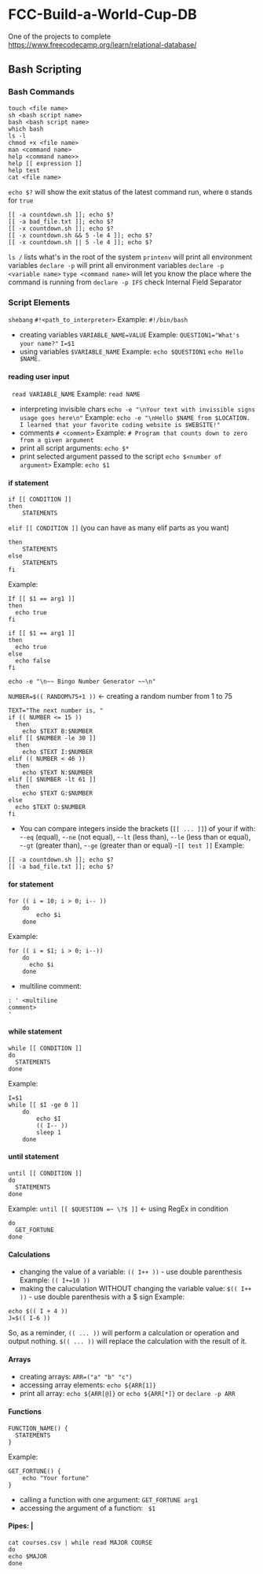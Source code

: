 # FCC-Build-a-World-Cup-DB
One of the projects to complete https://www.freecodecamp.org/learn/relational-database/

## Bash Scripting

### Bash Commands
```
touch <file name>
sh <bash script name>
bash <bash script name>
which bash
ls -l
chmod +x <file name>
man <command name>
help <command name>>
help [[ expression ]]
help test
cat <file name>
```
```echo $?``` will show the exit status of the latest command run, where ```0``` stands for ```true```
```
[[ -a countdown.sh ]]; echo $?
[[ -a bad_file.txt ]]; echo $?
[[ -x countdown.sh ]]; echo $?
[[ -x countdown.sh && 5 -le 4 ]]; echo $?
[[ -x countdown.sh || 5 -le 4 ]]; echo $?
```
```ls /``` lists what's in the root of the system
```printenv``` will print all environment variables
```declare -p``` will print all environment variables
```declare -p <variable name>```
```type <command name>``` will let you know the place where the command is running from
```declare -p IFS``` check Internal Field Separator

### Script Elements
```shebang```
```#!<path_to_interpreter>```
Example: ```#!/bin/bash```
- creating variables
```VARIABLE_NAME=VALUE```
Example: ```QUESTION1="What's your name?"```
			```I=$1```
- using variables
```$VARIABLE_NAME```
Example: ```echo $QUESTION1```
		```echo Hello $NAME.```
#### reading user input
``` read VARIABLE_NAME```
Example: ```read NAME```
- interpreting invisible chars
```echo -e "\nYour text with invissible signs usage goes here\n"```
Example: ```echo -e "\nHello $NAME from $LOCATION. I learned that your favorite coding website is $WEBSITE!"```
- comments
``` # <comment> ```
Example: ```# Program that counts down to zero from a given argument```
- print all script arguments: ```echo $*```
- print selected argument passed to the script
```echo $<number of argument>```
Example: ```echo $1```
#### if statement
```
if [[ CONDITION ]]
then
	STATEMENTS
```
```elif [[ CONDITION ]]``` (you can have as many elif parts as you want)
```
then
	STATEMENTS
else
	STATEMENTS
fi
```
Example:
```
If [[ $1 == arg1 ]]
then
  echo true
fi
```
```
if [[ $1 == arg1 ]]
then
  echo true
else
  echo false
fi

echo -e "\n~~ Bingo Number Generator ~~\n"
```
```NUMBER=$(( RANDOM%75+1 ))``` <- creating a random number from 1 to 75
```
TEXT="The next number is, "
if (( NUMBER <= 15 ))
  then
    echo $TEXT B:$NUMBER
elif [[ $NUMBER -le 30 ]]
  then
    echo $TEXT I:$NUMBER
elif (( NUMBER < 46 ))
  then
    echo $TEXT N:$NUMBER
elif [[ $NUMBER -lt 61 ]]
  then
    echo $TEXT G:$NUMBER
else
  echo $TEXT O:$NUMBER
fi
```
- You can compare integers inside the brackets (```[[ ... ]]```) of your if with:
	-```-eq``` (equal),
	-```-ne``` (not equal),
	-```-lt``` (less than),
	-```-le``` (less than or equal),
	-```-gt``` (greater than),
	-```-ge``` (greater than or equal)
-```[[ test ]]```
Example:
```
[[ -a countdown.sh ]]; echo $?
[[ -a bad_file.txt ]]; echo $?
```
#### for statement
```
for (( i = 10; i > 0; i-- ))
	do
		echo $i
	done
```
Example:
```
for (( i = $1; i > 0; i--))
    do
      echo $i
    done
```
- multiline comment:
```
: ' <multiline
comment>
'
```
#### while statement
```
while [[ CONDITION ]]
do
  STATEMENTS
done
```
Example:
```
I=$1
while [[ $I -ge 0 ]]
	do
		echo $I
		(( I-- ))
		sleep 1
	done
```
#### until statement
```
until [[ CONDITION ]]
do
  STATEMENTS
done
```
Example:
```until [[ $QUESTION =~ \?$ ]]``` <- using RegEx in condition
```
do
  GET_FORTUNE
done
```

#### Calculations
- changing the value of a variable:
```(( I++ ))``` - use double parenthesis
Example: ```(( I+=10 ))```
- making the caluculation WITHOUT changing the variable value:
```$(( I++ ))``` - use double parenthesis with a $ sign
Example:
```
echo $(( I + 4 ))
J=$(( I-6 ))
```
So, as a reminder, ```(( ... ))``` will perform a calculation or operation and output nothing. ```$(( ... ))``` will replace the calculation with the result of it.
#### Arrays
- creating arrays: ```ARR=("a" "b" "c")```
- accessing array elements: ```echo ${ARR[1]}```
- print all array: ```echo ${ARR[@]}``` or ```echo ${ARR[*]}``` or ```declare -p ARR```
#### Functions
```
FUNCTION_NAME() {
  STATEMENTS
}
```
Example:
```
GET_FORTUNE() {
	echo "Your fortune"
}
```
- calling a function with one argument: ```GET_FORTUNE arg1```
- accessing the argument of a function: ``` $1```
#### Pipes: |
```
cat courses.csv | while read MAJOR COURSE
do
echo $MAJOR
done
```